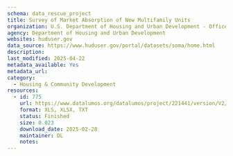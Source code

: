 ```yaml
---
schema: data_rescue_project 
title: Survey of Market Absorption of New Multifamily Units
organization: U.S. Department of Housing and Urban Development - Office of Policy Development and Research
agency: Department of Housing and Urban Development
websites: huduser.gov
data_source: https://www.huduser.gov/portal/datasets/soma/home.html
description: 
last_modified: 2025-04-22
metadata_available: Yes
metadata_url: 
category:
  - Housing & Community Development 
resources:
  - id: 775
    url: https://www.datalumos.org/datalumos/project/221441/version/V2/view
    format: XLS, XLSX, TXT
    status: Finished
    size: 0.023
    download_date: 2025-02-28
    maintainer: DL
    notes: 
---
```

